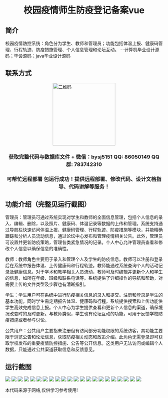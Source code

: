 <p><h1 align="center">校园疫情师生防疫登记备案vue</h1></p>

## 简介
校园疫情防控系统：角色分为学生、教师和管理员；功能包括体温上报、健康码管理、行程轨迹、防疫措施管理、个人信息管理和论坛互动。    --计算机毕业设计源码；毕设源码；java毕业设计源码


## 联系方式
<img src="https://bs-1329754181.cos.ap-shanghai.myqcloud.com/wx.jpg" alt="二维码" style="display: block; margin: 0 auto;" width="200px">
<p><h3 align="center">获取完整代码与数据库文件 + 微信：bysj5151 QQ: 86050149 QQ群: 783742310</h3></p>
<p><h3 align="center">可帮忙远程部署 包运行成功！提供远程部署、修改代码、设计文档指导、代码讲解等服务！</h3></p>

## 功能介绍（完整见运行截图）
管理员：管理员可通过系统实现对学生和教师的全面信息管理，包括个人信息的录入、编辑、删除，以及照片、健康码、体温记录等数据的上传和管理。系统支持通过导航栏快速访问体温上报、健康码管理、行程轨迹、防疫措施等模块，并能精确跟踪和分析人员流动信息，通过论坛中心发布和管理疫情相关公告。此外，管理员可设置并更新防疫策略，管理各类紧急情况的记录。个人中心允许管理员查看和修改个人信息以确保信息的准确性。

教师：教师角色主要用于录入和管理个人及学生的防疫信息。教师可以注册和登录后在系统中报告体温、上传健康码和行程轨迹。教师能通过系统查询个人的活动记录及健康信息。对于学术和教学相关人员流动，教师可及时编辑并更新个人和学生的信息，如所在年级、班级和联系电话等。系统提供了详细操作的导航和帮助，对需要上传的文件类型及步骤也有清晰指引。

学生：学生用户可在系统中进行防疫相关信息的录入和提交。注册和登录是学生的基本功能，同时学生需定期报告体温、健康码和行程。系统提供搜索和上传功能供学生高效完成信息上报。个人中心为学生提供查看和更新个人信息的渠道，确保境况改变时的及时更新。与教师类似，学生也有论坛互动的功能，可用于反馈学校防疫措施或者参与讨论。

公共用户：公共用户主要指未注册但有访问部分功能权限的系统访客，其功能主要限于浏览公告和论坛信息，获取防疫相关动态和政策介绍。此角色无需登录即可获取学校发布的重要疫情防控措施、公告等公开信息。这类用户无法访问或编辑个人数据，只能通过公共渠道获取信息和反馈意见。


## 运行截图
![](https://bs-1329754181.cos.ap-shanghai.myqcloud.com/ssm/CampusEpidemicRegistration/img/001.jpg)
![](https://bs-1329754181.cos.ap-shanghai.myqcloud.com/ssm/CampusEpidemicRegistration/img/002.jpg)
![](https://bs-1329754181.cos.ap-shanghai.myqcloud.com/ssm/CampusEpidemicRegistration/img/003.jpg)
![](https://bs-1329754181.cos.ap-shanghai.myqcloud.com/ssm/CampusEpidemicRegistration/img/004.jpg)
![](https://bs-1329754181.cos.ap-shanghai.myqcloud.com/ssm/CampusEpidemicRegistration/img/005.jpg)
![](https://bs-1329754181.cos.ap-shanghai.myqcloud.com/ssm/CampusEpidemicRegistration/img/006.jpg)
![](https://bs-1329754181.cos.ap-shanghai.myqcloud.com/ssm/CampusEpidemicRegistration/img/007.jpg)
![](https://bs-1329754181.cos.ap-shanghai.myqcloud.com/ssm/CampusEpidemicRegistration/img/008.jpg)
![](https://bs-1329754181.cos.ap-shanghai.myqcloud.com/ssm/CampusEpidemicRegistration/img/009.jpg)
![](https://bs-1329754181.cos.ap-shanghai.myqcloud.com/ssm/CampusEpidemicRegistration/img/010.jpg)
![](https://bs-1329754181.cos.ap-shanghai.myqcloud.com/ssm/CampusEpidemicRegistration/img/011.jpg)
![](https://bs-1329754181.cos.ap-shanghai.myqcloud.com/ssm/CampusEpidemicRegistration/img/012.jpg)
![](https://bs-1329754181.cos.ap-shanghai.myqcloud.com/ssm/CampusEpidemicRegistration/img/013.jpg)
![](https://bs-1329754181.cos.ap-shanghai.myqcloud.com/ssm/CampusEpidemicRegistration/img/014.jpg)
![](https://bs-1329754181.cos.ap-shanghai.myqcloud.com/ssm/CampusEpidemicRegistration/img/015.jpg)
![](https://bs-1329754181.cos.ap-shanghai.myqcloud.com/ssm/CampusEpidemicRegistration/img/016.jpg)
![](https://bs-1329754181.cos.ap-shanghai.myqcloud.com/ssm/CampusEpidemicRegistration/img/017.jpg)
![](https://bs-1329754181.cos.ap-shanghai.myqcloud.com/ssm/CampusEpidemicRegistration/img/018.jpg)
![](https://bs-1329754181.cos.ap-shanghai.myqcloud.com/ssm/CampusEpidemicRegistration/img/019.jpg)
![](https://bs-1329754181.cos.ap-shanghai.myqcloud.com/ssm/CampusEpidemicRegistration/img/020.jpg)
![](https://bs-1329754181.cos.ap-shanghai.myqcloud.com/ssm/CampusEpidemicRegistration/img/021.jpg)
![](https://bs-1329754181.cos.ap-shanghai.myqcloud.com/ssm/CampusEpidemicRegistration/img/022.jpg)

<p>本代码来源于网络,仅供学习参考使用!</p>
